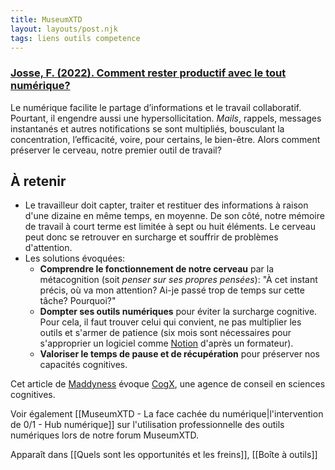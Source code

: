 ```yaml
---
title: MuseumXTD
layout: layouts/post.njk
tags: liens outils competence
---
```

### [Josse, F. (2022). Comment rester productif avec le tout numérique?](https://www.maddyness.com/2022/03/15/comment-rester-productif-avec-le-tout-numerique/)
Le numérique facilite le partage d’informations et le travail collaboratif. Pourtant, il engendre aussi une hypersollicitation.
*Mails*, rappels, messages instantanés et autres notifications se sont multipliés, bousculant la concentration, l’efficacité, voire, pour certains, le bien-être. Alors comment préserver le cerveau, notre premier outil de travail?

## À retenir 
- Le travailleur doit capter, traiter et restituer des informations à raison d'une dizaine en même temps, en moyenne. De son côté, notre mémoire de travail à court terme est limitée à sept ou huit éléments. Le cerveau peut donc se retrouver en surcharge et souffrir de problèmes d'attention.
- Les solutions évoquées:
	- **Comprendre le fonctionnement de notre cerveau** par la métacognition (soit *penser sur ses propres pensées*): "À cet instant précis, où va mon attention? Ai-je passé trop de temps sur cette tâche? Pourquoi?"
	- **Dompter ses outils numériques** pour éviter la surcharge cognitive. Pour cela, il faut trouver celui qui convient, ne pas multiplier les outils et s'armer de patience (six mois sont nécessaires pour s'approprier un logiciel comme [Notion](https://www.notionfacile.fr/) d'après un formateur).
	- **Valoriser le temps de pause et de récupération** pour préserver nos capacités cognitives.

Cet article de [Maddyness](https://www.maddyness.com/) évoque [CogX](https://cogx.fr/), une agence de conseil en sciences cognitives. 

Voir également [[MuseumXTD - La face cachée du numérique|l'intervention de 0/1 - Hub numérique]]  sur l'utilisation professionnelle des outils numériques lors de notre forum MuseumXTD.  

Apparaît dans [[Quels sont les opportunités et les freins]], [[Boîte à outils]]